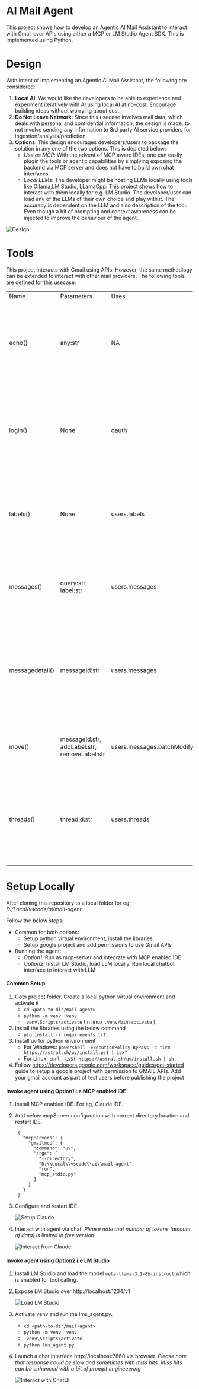 # AI Mail Agent
This project shows how to develop an Agentic AI Mail Assistant to interact with Gmail over APIs using either a MCP or LM Studio Agent SDK. 
This is implemented using Python.

# Design

With intent of implementing an Agentic AI Mail Assistant, the following are considered:

1) **Local AI**: We would like the developers to be able to experience and experiment iteratively with AI using local AI at no-cost. Encourage building ideas without worrying about cost.
2) **Do Not Leave Network**: Since this usecase involves mail data, which deals with personal and confidential information, the design is made; to not involve sending any information to 3rd party AI service providers for ingestion/analysis/prediction.
3) **Options**: This design encourages developers/users to package the solution in any one of the two options. This is depicted below:
   - *Use as MCP*: With the advent of MCP aware IDEs, one can easily plugin the tools or agentic capabilities by simplying exposing the backend via MCP server and does not have to build own chat interfaces. 
   - *Local LLMs*: The developer might be hosting LLMs locally using tools like Ollama,LM Studio, LLamaCpp. This project shows how to interact with them locally for e.g. LM Studio. 
      The developer/user can load any of the LLMs of their own choice and play with it. The accuracy is dependent on the LLM and also description of the tool. Even though a bit of prompting and context awareness can be injected to improve the behaviour of the agent. 

![Design](images/Design.png)

# Tools

This project interacts with Gmail using APIs. However, the same methodlogy can be extended to interact with other mail providers.
The following tools are defined for this usecase:

<table>
  <tr><td>Name</td><td>Parameters</td><td>Uses</td><td>Details</td></tr>
  <tr><td>echo()</td><td>any:str</td><td>NA</td><td>Simply echo back the input. This is used as a default tool. In most cases, when LLM can not infer the tool, it is made to call this as default and avoid chaining</td></tr>
  <tr><td>login()</td><td>None</td><td>oauth</td><td>Using a local credentials.json; it generates a token.json by redirecting user to gmail consent page. The validity of token depends on the settings of this Google project</td></tr>
  <tr><td>labels()</td><td>None</td><td>users.labels</td><td>This is helpful to understand how the mails are organized in the current user's mailbox and assist re-organizing them using move() tool</td></tr>
  <tr><td>messages()</td><td>query:str, label:str</td><td>users.messages</td><td>This is similar to how user searches his mailbox using gmail search bar. Optionally use label to narrow the search</td></tr>
  <tr><td>messagedetail()</td><td>messageId:str</td><td>users.messages</td><td>Get full details of the mail as text content using the messageId. This can be enhanced to read attachments too, vectorize it locally for symantic processing</td></tr>
  <tr><td>move()</td><td>messageId:str, addLabel:str, removeLabel:str</td><td>users.messages.batchModify</td><td>For a given message, move it to another folder or mark it as SPAM, IMPORTANT, UNREAD etc..</td></tr>
  <tr><td>threads()</td><td>threadId:str</td><td>users.threads</td><td>Even though threads can be queried using a query string; this tool is for extracting thread conversation in the context of a given message using its thread id</td></tr>
</table>

# Setup Locally

After cloning this repository to a local folder for eg: *D:/Local/vscode/ai/mail-agent*

Follow the below steps:
 - Common for both options: 
   - Setup python virtual environment, install the libraries.
   - Setup google project and add permissions to use Gmail APIs
 - Running the agent:
   - *Option1*: Run as mcp-server and integrate with MCP enabled IDE
   - *Option2*: Install LM Studio, load LLM locally. Run local chatbot interface to interact with LLM

#### Common Setup

1) Goto project folder. Create a local python virtual environment and activate it
   - ```cd <path-to-dir/mail-agent>```
   - ```python -m venv .venv```
   - ```.venv\Scripts\activate```    (In linux ```.venv/bin/activate``` )
2) Install the libraries using the below command
   - ```pip install -r requirements.txt```
3) Install uv for python environment
   - For Windows: ```powershell -ExecutionPolicy ByPass -c "irm https://astral.sh/uv/install.ps1 | iex"```
   - For Linux: ```curl -LsSf https://astral.sh/uv/install.sh | sh```
4) Follow https://developers.google.com/workspace/guides/get-started guide to setup a google project with permission to GMAIL APIs.
   Add your gmail account as part of test users before publishing the project

#### Invoke agent using Option1 i.e MCP enabled IDE

1) Install MCP enabled IDE. For eg, Claude IDE.
2) Add below mcpServer configuration with correct directory location and restart IDE.

        {
          "mcpServers": {
            "gmailmcp": {
              "command": "uv",
              "args": [
                "--directory",
                "D:\\Local\\vscode\\ai\\mail-agent",
                "run",
                "mcp_stdio.py"
              ]
            }
          }
        }

3) Configure and restart IDE. 

   ![Setup Claude](images/Claude-config.png)

4) Interact with agent via chat. 
*Please note that number of tokens (amount of data) is limited in free version*

   ![Interact from Claude](images/Claude-usage.png)

#### Invoke agent using Option2 i.e LM Studio

1) Install LM Studio and load the model `meta-llama-3.1-8b-instruct` which is enabled for tool calling.
2) Expose LM Studio over http://localhost:1234/v1 

   ![Load LM Studio](images/LMStudio-config.png)

3) Activate venv and run the lms_agent.py. 
   - ```cd <path-to-dir/mail-agent>```
   - ```python -m venv .venv```
   - ```.venv\Scripts\activate```
   - ```python lms_agent.py```

4) Launch a chat interface http://localhost:7860 via browser. 
*Please note that response could be slow and sometimes with miss hits. Miss hits can be enhanced with a bit of prompt engineeering*

   ![Interact with ChatUI](images/LMStudio-usage.png)